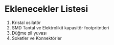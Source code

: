 ﻿# Eklenecekler Listesi
1. Kristal osilatör
2. SMD Tantal ve Elektrolikit kapasitör footpritntleri
3. Düğme pil yuvası
4. Soketler ve Konnektörler